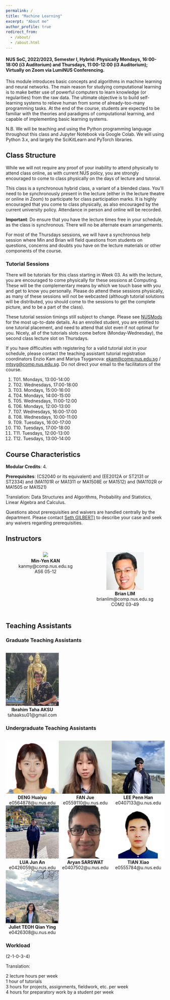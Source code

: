 ```yaml
---
permalink: /
title: "Machine Learning"
excerpt: "About me"
author_profile: true
redirect_from:
  - /about/
  - /about.html
---
```


#### NUS SoC, 2022/2023, Semester I, Hybrid: Physically Mondays, 16:00-18:00 (i3 Auditorium) and Thursdays, 11:00-12:00 (i3 Auditorium); Virtually on Zoom via LumiNUS Conferencing.

This module introduces basic concepts and algorithms in machine learning and neural networks. The main reason for studying computational learning is to make better use of powerful computers to learn knowledge (or regularities) from the raw data. The ultimate objective is to build self-learning systems to relieve human from some of already-too-many programming tasks. At the end of the course, students are expected to be familiar with the theories and paradigms of computational learning, and capable of implementing basic learning systems.

N.B. We will be teaching and using the Python programming language throughout this class and Jupyter Notebook via Google Colab. We will using Python 3.x, and largely the SciKitLearn and PyTorch libraries.

## Class Structure

While we will not require any proof of your inability to attend physically to attend class online, as with current NUS policy, you are strongly encouraged to come to class physically on the days of lecture and tutorial.  

This class is a synchronous hybrid class, a variant of a blended class. You'll need to be synchronously present in the lecture (either in the lecture theatre or online in Zoom) to participate for class participation marks.  It is highly encouraged that you come to class physically, as also encouraged by the current university policy. Attendance in person and online will be recorded.

**Important**: Do ensure that you have the lecture times free in your schedule, as the class is synchronous.  There will no be alternate exam arrangements.

For most of the Thursdays sessions, we will have a synchronous help session where Min and Brian will field questions from students on questions, concerns and doubts you have on the lecture materials or other components of the course.

### Tutorial Sessions

There will be tutorials for this class starting in Week 03. As with the lecture, you are encouraged to come physically for these sessions at Computing.  These will be the complementary means by which we touch base with you and get to know you personally. Please do attend these sessions physically, as many of these sessions will not be webcasted (although tutorial solutions will be distributed, you should come to the sessions to get the complete picture, and to be a part of the class).

These tutorial session timings still subject to change. Please see <a href="https://nusmods.com/modules/CS3244/machine-learning">NUSMods</a> for the most up-to-date details. As an enrolled student, you are entitled to one tutorial placement, and need to attend that slot even if not optimal for you. Nicely, all of the tutorials slots come before (Monday-Wednesday), the second class lecture slot on Thursdays.

If you have difficulties with registering for a valid tutorial slot in your schedule, please contact the teaching assistant tutorial registration coordinators Enzio Kam and Mariya Tsyganova: <a href="mailto:ekam@comp.nus.edu.sg?subject=CS3244 Tutorial Registration Problem&cc=mtsyg@comp.nus.edu.sg">ekam@comp.nus.edu.sg / mtsyg@comp.nus.edu.sg</a>.  Do not direct your email to the facilitators of the course.

1. T01. Mondays, 13:00-14:00
2. T02. Wednesdays, 17:00-18:00
3. T03. Mondays, 15:00-16:00
4. T04. Mondays, 14:00-15:00
5. T05. Wednesdays, 11:00-12:00
6. T06. Mondays, 12:00-13:00
7. T07. Wednesdays, 16:00-17:00
8. T08. Wednesdays, 10:00-11:00
9. T09. Tuesdays, 16:00-17:00
10. T10. Tuesdays, 17:00-18:00
11. T11. Tuesdays, 12:00-13:00
12. T12. Tuesdays, 13:00-14:00

## Course Characteristics

**Modular Credits**: 4.

**Prerequisites**: (CS2040 or its equivalent) and (EE2012A or ST2131 or ST2334) and (MA1101R or MA1311 or MA1508E or MA1512) and (MA1102R or MA1505 or MA1521)

Translation:
Data Structures and Algorithms, Probability and Statistics, Linear Algebra and Calculus.

Questions about prerequisities and waivers are handled centrally by the department. Please contact [Seth GILBERT)](mailto:seth@comp.nus.edu.sg) to describe your case and seek any waivers regarding prerequisities.

## Instructors

<div style="text-align:center; display:grid; grid-template-columns: 1fr 1fr auto; margin-top:30px;">

<div class="tutor__profile">
  <img src="images/kanmy.jpg"/>
  <div>
    <strong>Min-Yen KAN</strong><br/>
    <a href="mailto:kanmy@comp.nus.edu.sg" style="text-decoration:none"><i class="fas fa-envelope"></i> kanmy@comp.nus.edu.sg</a><br/>
    <i class="fas fa-building"></i> AS6 05-12<br/><br/>
  </div>
</div>

<div class="tutor__profile">
  <!-- Ensure image is of appropriate square size 120px x 120px, and less than 10KB ideally -->
  <img src="images/BrianLim.jpeg"/><BR/>
  <div>
    <strong>Brian LIM</strong><BR/>
    <a href="mailto:brianlim@comp.nus.edu.sg" style="text-decoration:none"><i class="fas fa-envelope"></i> brianlim@comp.nus.edu.sg</a><br/>
    <i class="fas fa-building"></i> COM2 03-49<br/><br/>
  </div>
</div>    

</div>

## Teaching Assistants

<!-- Copy above tile from instructor -->

### Graduate Teaching Assistants

<div style="text-align:center; display:grid; grid-template-columns: 1fr 1fr 1fr; margin-top:30px;">

<!-- Ensure image is of appropriate square size 120px x 120px, and less than 10KB ideally -->
<div class="tutor__profile">
  <img src="images/taha.jpg"/><BR/>
  <strong>Ibrahim Taha AKSU</strong>
  <BR/>
  <A HREF="mailto:tahaaksu01@gmail.com" style="text-decoration:none"><i class="fas fa-envelope"></i> tahaaksu01@gmail.com</A><BR/>
</div>
</div>

### Undergraduate Teaching Assistants

<div style="text-align:center; display:grid; grid-template-columns: 1fr 1fr 1fr; margin-top:30px;">

<!-- Ensure image is of appropriate square size 120px x 120px, and less than 10KB ideally -->
<div class="tutor__profile">
  <img src="images/huaiyu.jpg"/><BR/>
  <strong>DENG Huaiyu</strong>
  <BR/>
  <A HREF="mailto:e0564878@u.nus.edu" style="text-decoration:none"><i class="fas fa-envelope"></i> e0564878@u.nus.edu</A><BR/>
</div>

  <div class="tutor__profile">
  <img src="images/fanjue.jpg"/><BR/>
  <strong>
    FAN Jue</strong>
  <BR/>
  <A HREF="mailto:e0559110@u.nus.edu" style="text-decoration:none"><i class="fas fa-envelope"></i> e0559110@u.nus.edu</A><BR/>
</div>

  <div class="tutor__profile">
  <img src="images/pennhan.jpg"/><BR/>
  <strong>LEE Penn Han</strong>
  <BR/>
  <A HREF="mailto:e0407133@u.nus.edu" style="text-decoration:none"><i class="fas fa-envelope"></i> e0407133@u.nus.edu</A><BR/>
</div>

  <div class="tutor__profile">
  <img src="images/junan.jpg"/><BR/>
  <strong>LUA Jun An</strong>
  <BR/>
  <A HREF="mailto:e0426059@u.nus.edu" style="text-decoration:none"><i class="fas fa-envelope"></i> e0426059@u.nus.edu</A><BR/>
</div>

  <div class="tutor__profile">
  <img src="images/aryan.png"/><BR/>
  <strong>Aryan SARSWAT</strong>
  <BR/>
  <A HREF="mailto:e0407502@u.nus.edu" style="text-decoration:none"><i class="fas fa-envelope"></i> e0407502@u.nus.edu</A><BR/>
</div>

  <div class="tutor__profile">
  <img src="images/tianxiao.jpg"/><BR/>
  <strong>TIAN Xiao</strong>
  <BR/>
  <A HREF="mailto:e0555784@u.nus.edu" style="text-decoration:none"><i class="fas fa-envelope"></i> e0555784@u.nus.edu</A><BR/>
</div>

  <div class="tutor__profile">
  <img src="images/juliet.jpg"/><BR/>
  <strong>Juliet TEOH Qian Ying</strong>
  <BR/>
  <A HREF="mailto:e0426308@u.nus.edu" style="text-decoration:none"><i class="fas fa-envelope"></i> e0426308@u.nus.edu</A><BR/>
</div>

</div>

### Workload

(2-1-0-3-4)

Translation:

2 lecture hours per week<br/>
1 hour of tutorials<br/>
3 hours for projects, assignments, fieldwork, etc. per week<br/>
4 hours for preparatory work by a student per week
